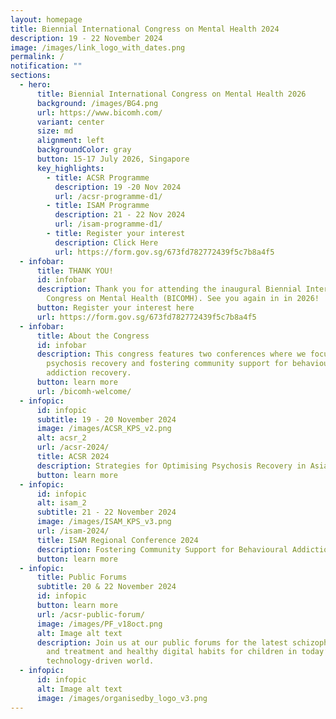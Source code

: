 ```yaml
---
layout: homepage
title: Biennial International Congress on Mental Health 2024
description: 19 - 22 November 2024
image: /images/link_logo_with_dates.png
permalink: /
notification: ""
sections:
  - hero:
      title: Biennial International Congress on Mental Health 2026
      background: /images/BG4.png
      url: https://www.bicomh.com/
      variant: center
      size: md
      alignment: left
      backgroundColor: gray
      button: 15-17 July 2026, Singapore
      key_highlights:
        - title: ACSR Programme
          description: 19 -20 Nov 2024
          url: /acsr-programme-d1/
        - title: ISAM Programme
          description: 21 - 22 Nov 2024
          url: /isam-programme-d1/
        - title: Register your interest
          description: Click Here
          url: https://form.gov.sg/673fd782772439f5c7b8a4f5
  - infobar:
      title: THANK YOU!
      id: infobar
      description: Thank you for attending the inaugural Biennial International
        Congress on Mental Health (BICOMH). See you again in in 2026!
      button: Register your interest here
      url: https://form.gov.sg/673fd782772439f5c7b8a4f5
  - infobar:
      title: About the Congress
      id: infobar
      description: This congress features two conferences where we focus on optimising
        psychosis recovery and fostering community support for behavioural
        addiction recovery.
      button: learn more
      url: /bicomh-welcome/
  - infopic:
      id: infopic
      subtitle: 19 - 20 November 2024
      image: /images/ACSR_KPS_v2.png
      alt: acsr_2
      url: /acsr-2024/
      title: ACSR 2024
      description: Strategies for Optimising Psychosis Recovery in Asia
      button: learn more
  - infopic:
      id: infopic
      alt: isam_2
      subtitle: 21 - 22 November 2024
      image: /images/ISAM_KPS_v3.png
      url: /isam-2024/
      title: ISAM Regional Conference 2024
      description: Fostering Community Support for Behavioural Addiction Recovery
      button: learn more
  - infopic:
      title: Public Forums
      subtitle: 20 & 22 November 2024
      id: infopic
      button: learn more
      url: /acsr-public-forum/
      image: /images/PF_v18oct.png
      alt: Image alt text
      description: Join us at our public forums for the latest schizophrenia research
        and treatment and healthy digital habits for children in today’s
        technology-driven world.
  - infopic:
      id: infopic
      alt: Image alt text
      image: /images/organisedby_logo_v3.png
---
```

